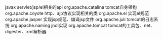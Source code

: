 javax					servlet/jsp/el相关的api
org.apache.catalina		tomcat自身架构
org.apache.coyote 		http、ajp协议实现相关的类
org.apache.el			实现el规范
org.apache.jasper		实现jsp规范、编译jsp文件
org.apache.juli			tomcat的日志系统
org.apache.naming		jndi实现
org.apache.tomcat		tomcat的工具包、net、digester、xml解析器